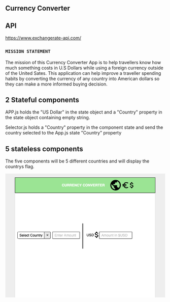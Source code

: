 ## Currency Converter

## API
https://www.exchangerate-api.com/

### `MISSION STATEMENT`

The mission of this Currency Converter App is to help travellers know how much something costs in U.S Dollars while using a foreign currency outside of the United Sates. This application can help improve a traveller spending habits by converting the currency of any country into American dollars so they can make a more informed buying decision.

## 2 Stateful components 
APP.js holds the "US Dollar" in the state object and a "Country" property in the state object containing empty string.

Selector.js holds a "Country" property in the component state and send the country selected to the App.js state "Country" property

## 5 stateless components
The five components will be 5 different countries and will display the countrys flag.

![Wireframe](https://github.com/Briandepalmas/currency-converter/blob/master/src/Wireframe/Currencyapp.png)